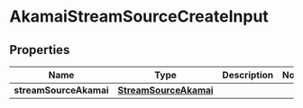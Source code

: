 
# AkamaiStreamSourceCreateInput

## Properties
Name | Type | Description | Notes
------------ | ------------- | ------------- | -------------
**streamSourceAkamai** | [**StreamSourceAkamai**](StreamSourceAkamai.md) |  | 



